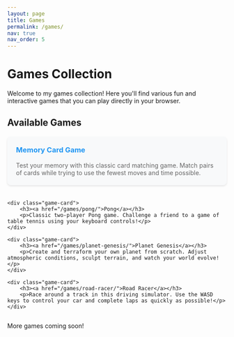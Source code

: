 ```yaml
---
layout: page
title: Games
permalink: /games/
nav: true
nav_order: 5
---
```


# Games Collection

Welcome to my games collection! Here you'll find various fun and interactive games that you can play directly in your browser.

## Available Games

<div class="games-grid">
    <div class="game-card">
        <h3><a href="/games/memory-card-game/">Memory Card Game</a></h3>
        <p>Test your memory with this classic card matching game. Match pairs of cards while trying to use the fewest moves and time possible.</p>
    </div>
    
    <div class="game-card">
        <h3><a href="/games/pong/">Pong</a></h3>
        <p>Classic two-player Pong game. Challenge a friend to a game of table tennis using your keyboard controls!</p>
    </div>
    
    <div class="game-card">
        <h3><a href="/games/planet-genesis/">Planet Genesis</a></h3>
        <p>Create and terraform your own planet from scratch. Adjust atmospheric conditions, sculpt terrain, and watch your world evolve!</p>
    </div>
    
    <div class="game-card">
        <h3><a href="/games/road-racer/">Road Racer</a></h3>
        <p>Race around a track in this driving simulator. Use the WASD keys to control your car and complete laps as quickly as possible!</p>
    </div>
</div>

More games coming soon!

<style>
.games-grid {
    display: grid;
    grid-template-columns: repeat(auto-fit, minmax(300px, 1fr));
    gap: 20px;
    margin-top: 20px;
}

.game-card {
    background-color: #f8f9fa;
    border-radius: 8px;
    padding: 20px;
    box-shadow: 0 2px 4px rgba(0,0,0,0.1);
    transition: transform 0.2s;
}

.game-card:hover {
    transform: translateY(-2px);
}

.game-card h3 {
    margin-top: 0;
    color: #2196F3;
}

.game-card h3 a {
    color: inherit;
    text-decoration: none;
}

.game-card h3 a:hover {
    text-decoration: underline;
}

.game-card p {
    margin-bottom: 0;
    color: #666;
}
</style> 